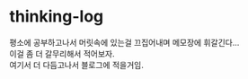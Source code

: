 # thinking-log

평소에 공부하고나서 머릿속에 있는걸 끄집어내며 메모장에 휘갈긴다...  
이걸 좀 더 갈무리해서 적어보자.  
여기서 더 다듬고나서 블로그에 적을거임.

